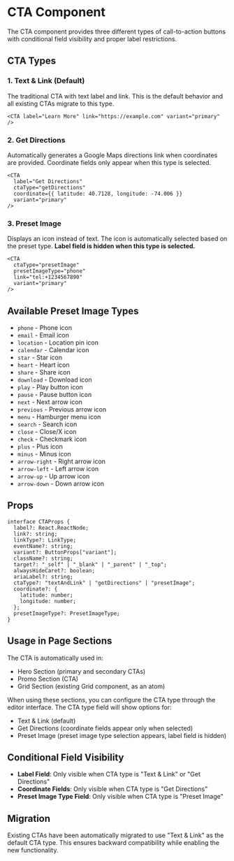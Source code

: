 # CTA Component

The CTA component provides three different types of call-to-action buttons with conditional field visibility and proper label restrictions.

## CTA Types

### 1. Text & Link (Default)

The traditional CTA with text label and link. This is the default behavior and all existing CTAs migrate to this type.

```tsx
<CTA label="Learn More" link="https://example.com" variant="primary" />
```

### 2. Get Directions

Automatically generates a Google Maps directions link when coordinates are provided. Coordinate fields only appear when this type is selected.

```tsx
<CTA
  label="Get Directions"
  ctaType="getDirections"
  coordinate={{ latitude: 40.7128, longitude: -74.006 }}
  variant="primary"
/>
```

### 3. Preset Image

Displays an icon instead of text. The icon is automatically selected based on the preset type. **Label field is hidden when this type is selected.**

```tsx
<CTA
  ctaType="presetImage"
  presetImageType="phone"
  link="tel:+1234567890"
  variant="primary"
/>
```

## Available Preset Image Types

- `phone` - Phone icon
- `email` - Email icon
- `location` - Location pin icon
- `calendar` - Calendar icon
- `star` - Star icon
- `heart` - Heart icon
- `share` - Share icon
- `download` - Download icon
- `play` - Play button icon
- `pause` - Pause button icon
- `next` - Next arrow icon
- `previous` - Previous arrow icon
- `menu` - Hamburger menu icon
- `search` - Search icon
- `close` - Close/X icon
- `check` - Checkmark icon
- `plus` - Plus icon
- `minus` - Minus icon
- `arrow-right` - Right arrow icon
- `arrow-left` - Left arrow icon
- `arrow-up` - Up arrow icon
- `arrow-down` - Down arrow icon

## Props

```tsx
interface CTAProps {
  label?: React.ReactNode;
  link?: string;
  linkType?: LinkType;
  eventName?: string;
  variant?: ButtonProps["variant"];
  className?: string;
  target?: "_self" | "_blank" | "_parent" | "_top";
  alwaysHideCaret?: boolean;
  ariaLabel?: string;
  ctaType?: "textAndLink" | "getDirections" | "presetImage";
  coordinate?: {
    latitude: number;
    longitude: number;
  };
  presetImageType?: PresetImageType;
}
```

## Usage in Page Sections

The CTA is automatically used in:

- Hero Section (primary and secondary CTAs)
- Promo Section (CTA)
- Grid Section (existing Grid component, as an atom)

When using these sections, you can configure the CTA type through the editor interface. The CTA type field will show options for:

- Text & Link (default)
- Get Directions (coordinate fields appear only when selected)
- Preset Image (preset image type selection appears, label field is hidden)

## Conditional Field Visibility

- **Label Field**: Only visible when CTA type is "Text & Link" or "Get Directions"
- **Coordinate Fields**: Only visible when CTA type is "Get Directions"
- **Preset Image Type Field**: Only visible when CTA type is "Preset Image"

## Migration

Existing CTAs have been automatically migrated to use "Text & Link" as the default CTA type. This ensures backward compatibility while enabling the new functionality.
